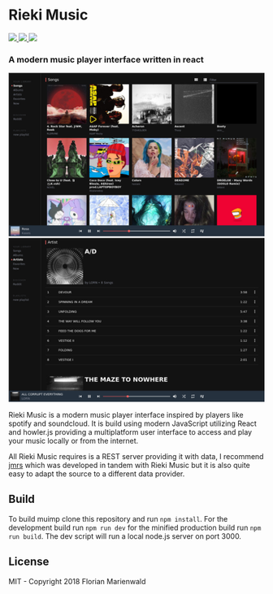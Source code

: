<p align="center">
    <h1>Rieki Music</h1>
</p>

<p>
    <a href="https://github.com/Nowai/muimp/blob/master/LICENSE">
       <img src="https://img.shields.io/badge/license-MIT-blue.svg"> 
    </a>
    <a href="https://github.com/Nowai/RiekiMusic/tree/master/build">
        <img src="https://img.shields.io/badge/build-passing-green.svg"> 
    </a>
    <a href="">
        <img src="https://img.shields.io/badge/version-3.0-lightgrey.svg"> 
    </a>
</p>

### A modern music player interface written in react 

![img1](https://raw.githubusercontent.com/Nowai/RiekiMusic/master/imgs/screenshot_1.png)
![img2](https://raw.githubusercontent.com/Nowai/RiekiMusic/master/imgs/screenshot_2.png)

Rieki Music is a modern music player interface inspired by players like spotify and soundcloud. It is build using modern JavaScript utilizing React and howler.js providing a multiplatform user interface to access and play your music locally or from the internet.

All Rieki Music requires is a REST server providing it with data, I recommend [jmrs](https://github.com/Nowai/jmrs) which was developed in tandem with Rieki Music but it is also quite easy to adapt the source to a different data provider. 

## Build

To build muimp clone this repository and run ```npm install```. For the development build run ```npm run dev``` for the minified production build run ```npm run build```. The dev script will run a local node.js server on port 3000. 

## License

MIT - Copyright 2018 Florian Marienwald